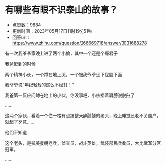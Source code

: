 # 有哪些有眼不识泰山的故事？
- 点赞数：9884
- 更新时间：2023年05月17日11时19分51秒
- 回答url：https://www.zhihu.com/question/266669718/answer/3031688278
<body>
 <p data-pid="ar6g-_HW">有一次我爷爷家晚上进了两个小偷，其中一个还是个瘾君子</p>
 <p data-pid="1beyAJoc">我爸赶到的时候</p>
 <p data-pid="Q2dNuNHA">两个精神小伙，一个蹲在地上哭，一个被我爷爷坐下屁股下面</p>
 <p data-pid="pvGHyhh6">我爷爷说“年纪轻轻的这么不经打！”</p>
 <p data-pid="bcWNy9c5">我爸第一反应问蹲在地上的小伙，你没事吧，小伙捂着肩膀说脱臼了</p>
 <p data-pid="pv49mLwF">……</p>
 <p data-pid="zDzOVR-4">这两个家伙，看着一个住一楼有点跛整天醉醺醺的老头，晚上睡觉还老不关窗户，就起了歹意……</p>
 <p data-pid="E8OysMY_">他们不知道</p>
 <p data-pid="8LMejEb-">这个老头，是抗美援朝老兵，侦查员，战斗英雄，武装部民兵教员，大比武军分区冠军。</p>
 <p data-pid="Pqa8Upzj">……</p>
</body>